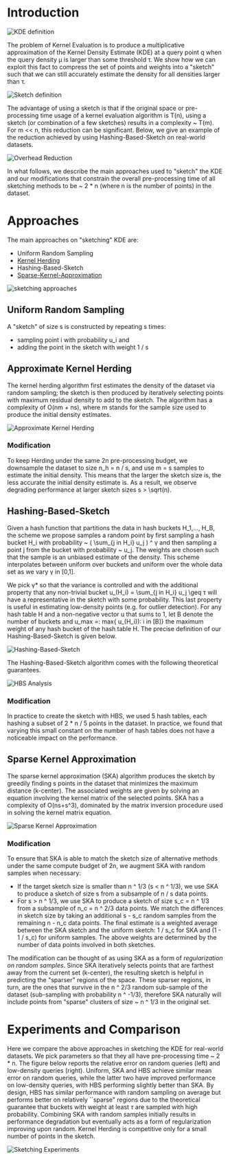 # Introduction

![KDE definition](https://github.com/kexinrong/rehashing/blob/master/plots/kde_definition.png)

The problem of Kernel Evaluation is to produce a multiplicative approximation of the Kernel Density Estimate (KDE) at a query point q when the query density μ is larger than some threshold τ. We show how we can exploit this fact to compress the set of points and weights into a "sketch" such that we can still accurately estimate the density for all densities larger than τ. 

![Sketch definition](https://github.com/kexinrong/rehashing/blob/master/plots/sketch_definition.png)

The advantage of using a sketch is that if the original space or pre-processing time usage of a kernel evaluation algorithm is T(n), using a sketch (or combination of a few sketches) results in a complexity ~ T(m). For m << n, this reduction can be significant. Below, we give an example of the reduction achieved by using Hashing-Based-Sketch on real-world datasets.



![Overhead Reduction](https://github.com/kexinrong/rehashing/blob/master/plots/overhead_reduction.png "Overhead reduction using Sketching")

In what follows, we describe the main approaches used to "sketch" the KDE and our modifications that constrain the overall pre-processing time of all sketching methods to be ~ 2 * n (where n is the number of points) in the dataset.

# Approaches

The main approaches on "sketching" KDE are:
- Uniform Random Sampling
- [Kernel Herding](https://alex.smola.org/papers/2010/CheWelSmo10.pdf)
- Hashing-Based-Sketch
- [Sparse-Kernel-Approximation](https://arxiv.org/abs/1503.00323)

![sketching approaches](https://github.com/kexinrong/rehashing/blob/master/plots/sketching_table.png)

## Uniform Random Sampling

A "sketch" of size s is constructed by repeating s times:
- sampling point i with probability u_i and 
- adding the point in the sketch with weight 1 / s

## Approximate Kernel Herding

The kernel herding algorithm first estimates the density of the dataset via random sampling; the sketch is then produced by iteratively selecting points with maximum residual density to add to the sketch. The algorithm has a complexity of O(nm + ns), where m stands for the sample size used to produce the initial density estimates. 

![Approximate Kernel Herding](https://github.com/kexinrong/rehashing/blob/master/plots/AKH.png "Approximate Kernel Herding")

### Modification

To keep Herding under the same 2n pre-processing budget, we downsample the dataset to size n_h = n / s, and use m = s samples to estimate the initial density. This means that the larger the sketch size is, the less accurate the initial density estimate is. As a result, we observe degrading performance at larger sketch sizes s > \sqrt(n). 

## Hashing-Based-Sketch

Given a hash function that partitions the data in hash buckets H_1,..., H_B, the scheme we propose samples a random point by first sampling a hash bucket H_i with probability   ~ ( \sum_{j in H_i} u_j ) ^ γ and then sampling a point j from the bucket with probability ~ u_j. The weights are chosen such that the sample is an unbiased estimate of the density. This scheme interpolates between uniform over buckets and uniform over the whole data set as we vary γ in [0,1].  

We pick γ* so that the variance is controlled and with the additional property that any non-trivial bucket  u_(H_i) = \sum_{j in H_i} u_j \geq τ will have a representative in the sketch with some probability. This last property is useful in estimating low-density points (e.g. for outlier detection).  For any hash table H and a non-negative vector u that sums to 1,  let  B  denote the number of buckets and  u_max =: max{ u_(H_i)): i in [B]} the maximum weight of any hash bucket of the hash table H. The precise definition of our Hashing-Based-Sketch is given  below.

![Hashing-Based-Sketch](https://github.com/kexinrong/rehashing/blob/master/plots/HBS.png "Hashing-Based-Sketch")

The Hashing-Based-Sketch algorithm comes with the following theoretical guarantees.

![HBS Analysis](https://github.com/kexinrong/rehashing/blob/master/plots/HBS_theorem.png "HBS Analysis")

### Modification

In practice to create the sketch with HBS, we used 5 hash tables, each hashing a subset of  2 * n / 5 points in the dataset. In practice, we found that varying this small constant on the number of hash tables does not have a noticeable impact on the performance. 

## Sparse Kernel Approximation

The sparse kernel approximation (SKA) algorithm  produces the sketch by greedily finding s points in the dataset that minimizes the maximum distance (k-center). The associated weights are given by solving an equation involving the kernel matrix of the selected points. SKA has a complexity of O(ns+s^3), dominated by the matrix inversion procedure used in solving the kernel matrix equation. 

![Sparse Kernel Approximation](https://github.com/kexinrong/rehashing/blob/master/plots/SKA.png "Sparse Kernel Approximation")

### Modification

To ensure that SKA is able to match the sketch size of alternative methods under the same compute budget of 2n, we augment SKA with random samples when necessary:   
- If the target sketch size is smaller than  n ^ 1/3 (s < n ^ 1/3), we use SKA to produce a sketch of size s from a subsample of n / s data points. 
- For  s > n ^ 1/3, we use SKA to produce a sketch of size  s_c =  n ^ 1/3 from a subsample of  n_c =  n ^ 2/3 data points. We match the differences in sketch size by taking an additional  s - s_c random samples from the remaining n - n_c data points. The final estimate is a weighted average between the SKA sketch and the uniform sketch: 1 / s_c for SKA and (1 - 1 / s_c) for uniform samples. The above weights are determined by the number of data points involved in both sketches.
 

The modification can be thought of as using SKA as a form of *regularization on random samples*. Since SKA iteratively selects points that are farthest away from the current set (k-center), the resulting sketch is helpful in predicting the "sparser" regions of the space. These sparser regions, in turn, are the ones that survive in the n ^ 2/3 random sub-sample of the dataset (sub-sampling with probability n ^ -1/3), therefore SKA naturally will include points from "sparse" clusters of size ~ n ^ 1/3 in the original set.




# Experiments and Comparison

Here we compare the above approaches in sketching the KDE for real-world datasets. We pick parameters so that they all have pre-processing time ~ 2 * n. The figure below 
reports the relative error on random queries (left) and low-density queries (right). Uniform, SKA and HBS achieve similar mean error on random queries, while the latter two have improved performance on low-density queries, with HBS performing slightly better than SKA. By design, HBS has similar performance with random sampling on average but performs better on relatively ``sparse" regions due to the theoretical guarantee that buckets with weight at least $\tau$ are sampled with high probability. Combining SKA with random samples initially results in performance degradation but eventually acts as a form of regularization improving upon random.  Kernel Herding is competitive only for a small number of points in the sketch. 
 
![Sketching Experiments](https://github.com/kexinrong/rehashing/blob/master/plots/sketching.png "Sketching Experiments")